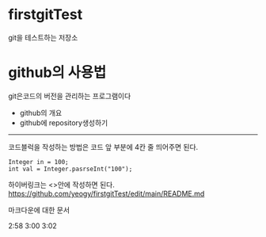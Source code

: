 # firstgitTest
git을 테스트하는 저장소

# github의 사용법

git은코드의 버전을 관리하는 프로그램이다
- github의 개요
- github에 repository생성하기

---

코드블럭을 작성하는 방법은 코드 앞 부분에 4칸 줄 띄어주면 된다.

    Integer in = 100;
    int val = Integer.pasrseInt("100");

하이버링크는 <>안에 작성하면 된다.
<https://github.com/yeogy/firstgitTest/edit/main/README.md>

마크다운에 대한 문서

2:58
3:00
3:02
